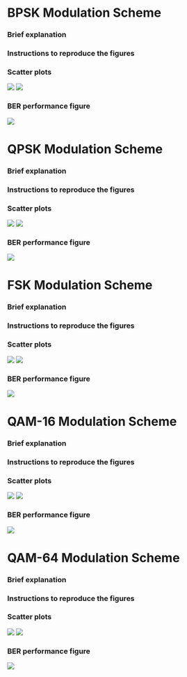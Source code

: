 
# BPSK Modulation Scheme

### Brief explanation

### Instructions to reproduce the figures

### Scatter plots
![](BPSK1.PNG?raw=true)
![](BPSK2.PNG?raw=true)

### BER performance figure

![](BPSK_BER.png?raw=true)

# QPSK Modulation Scheme

### Brief explanation

### Instructions to reproduce the figures

### Scatter plots
![](QPSK1.PNG?raw=true)
![](QPSK2.PNG?raw=true)

### BER performance figure


![](QPSK_BER.png?raw=true)

# FSK Modulation Scheme

### Brief explanation

### Instructions to reproduce the figures

### Scatter plots
![](FSK1.PNG?raw=true)
![](FSK2.PNG?raw=true)

### BER performance figure


![](FSK_BER.png?raw=true)

# QAM-16 Modulation Scheme

### Brief explanation

### Instructions to reproduce the figures

### Scatter plots
![](QAM16_1.PNG?raw=true)
![](QAM16_2.PNG?raw=true)

### BER performance figure


![](QAM16_BER.png?raw=true)

# QAM-64 Modulation Scheme

### Brief explanation

### Instructions to reproduce the figures

### Scatter plots
![](QAM64_1.PNG?raw=true)
![](QAM64_2.PNG?raw=true)

### BER performance figure

![](QAM64_BER.png?raw=true)
